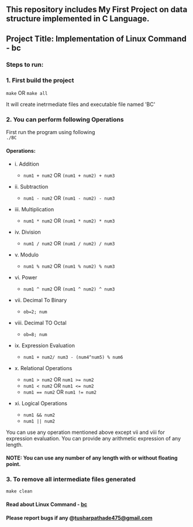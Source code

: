 ## This repository includes My First Project on data structure implemented in C Language.

## Project Title: Implementation of Linux Command - bc

### Steps to run:

### 1. First build the project
   ``` make ```  OR  ``` make all ```
    
   It will create inetrmediate files and executable file named 'BC'

### 2. You can perform following Operations

   First run the program using following  
   ``` ./BC ```

   #### Operations:

   - i.    Addition  
     - ``` num1 + num2 ``` OR ``` (num1 + num2) + num3 ```


   - ii.   Subtraction
     - ``` num1 - num2 ``` OR ``` (num1 - num2) - num3 ```


   - iii.  Multiplication
     - ``` num1 * num2 ```  OR ``` (num1 * num2) * num3 ```


   - iv.   Division
     - ``` num1 / num2 ``` OR ``` (num1 / num2) / num3 ```


   - v.    Modulo
     - ``` num1 % num2 ```  OR ``` (num1 % num2) % num3 ```


   - vi.   Power
     - ``` num1 ^ num2 ```  OR ``` (num1 ^ num2) ^ num3 ```


   - vii.  Decimal To Binary
     - ``` ob=2; num ```


   - viii. Decimal TO Octal
     - ``` ob=8; num ```


   - ix.   Expression Evaluation  
     - ``` num1 + num2/ num3 - (num4^num5) % num6 ```  
     
   
   - x.    Relational Operations
     - ``` num1 > num2 ```    OR  ``` num1 >= num2 ```  
     - ``` num1 < num2 ```    OR  ``` num1 <= num2 ```
     - ``` num1 == num2 ```  OR  ``` num1 != num2 ```  
     
     
   - xi.   Logical Operations  
     - ``` num1 && num2 ```
     - ``` num1 || num2 ```  
     
   You can use any operation mentioned above except vii and viii for expression evaluation. You can provide any arithmetic expression of any length.

   #### NOTE: You can use any number of any length with or without floating point.


### 3. To remove all intermediate files generated

   ``` make clean ```

#### Read about Linux Command - [bc](https://linux.die.net/man/1/bc)

#### Please report bugs if any  @tusharpathade475@gmail.com
